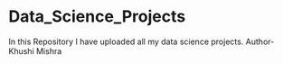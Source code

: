 # Data_Science_Projects
In this Repository I have uploaded all my data science projects.
Author-Khushi Mishra
